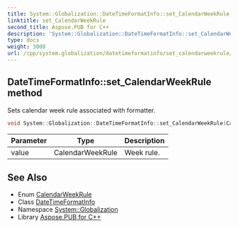 ```yaml
---
title: System::Globalization::DateTimeFormatInfo::set_CalendarWeekRule method
linktitle: set_CalendarWeekRule
second_title: Aspose.PUB for C++
description: 'System::Globalization::DateTimeFormatInfo::set_CalendarWeekRule method. Sets calendar week rule associated with formatter in C++.'
type: docs
weight: 3000
url: /cpp/system.globalization/datetimeformatinfo/set_calendarweekrule/
---
```

## DateTimeFormatInfo::set_CalendarWeekRule method


Sets calendar week rule associated with formatter.

```cpp
void System::Globalization::DateTimeFormatInfo::set_CalendarWeekRule(CalendarWeekRule value)
```


| Parameter | Type | Description |
| --- | --- | --- |
| value | CalendarWeekRule | Week rule. |

## See Also

* Enum [CalendarWeekRule](../../calendarweekrule/)
* Class [DateTimeFormatInfo](../)
* Namespace [System::Globalization](../../)
* Library [Aspose.PUB for C++](../../../)
